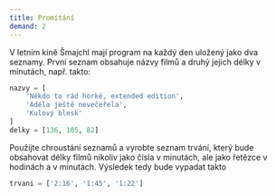 ```yaml
---
title: Promítání
demand: 2
---
```


V letním kině Šmajchl mají program na každý den uložený jako dva seznamy.
První seznam obsahuje názvy filmů a druhý jejich délky v minutách, např.
takto:

```py
nazvy = [
    'Někdo to rád horké, extended edition',
    'Adéla ještě nevečeřela',
    'Kulový blesk'
]
delky = [136, 105, 82]
```

Použijte chroustání seznamů a vyrobte seznam trvání, který bude obsahovat
délky filmů nikoliv jako čísla v minutách, ale jako řetězce v hodinách a v
minutách. Výsledek tedy bude vypadat takto

```py
trvani = ['2:16', '1:45', '1:22']
```
